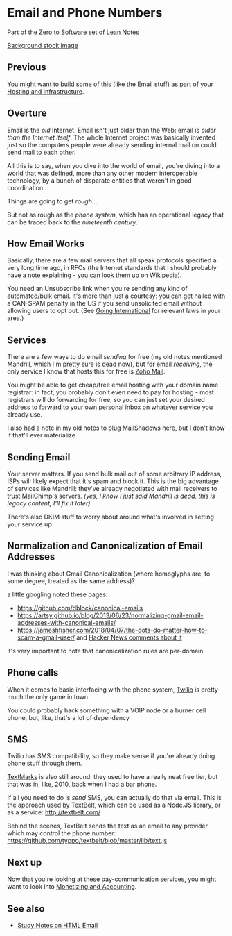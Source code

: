 # Email and Phone Numbers

Part of the [Zero to Software](852d9a19-6801-4236-8cfa-3eab81aeec3c.md) set of [Lean Notes](f00c3d23-8848-4bb4-8d7a-d009f7344374.md)

[Background stock image](https://trello-backgrounds.s3.amazonaws.com/51901b73c30c061842001c4b/054d5f48335664306ad28d0403f1f9f8/Email-network.jpg)

## Previous

You might want to build some of this (like the Email stuff) as part of your [Hosting and Infrastructure](8c7d6fd3-5be6-4a00-bb9a-a8dd150ff7fe.md).

## Overture

Email is the *old* Internet. Email isn't just older than the Web: email is *older than the Internet itself*. The whole Internet project was basically invented just so the computers people were already sending internal mail on could send mail to each other.

All this is to say, when you dive into the world of email, you're diving into a world that was defined, more than any other modern interoperable technology, by a bunch of disparate entities that weren't in good coordination.

Things are going to get *rough*...

But not as rough as the *phone system*, which has an operational legacy that can be traced back to the *nineteenth century*.

## How Email Works

Basically, there are a few mail servers that all speak protocols specified a very long time ago, in RFCs (the Internet standards that I should probably have a note explaining - you can look them up on Wikipedia).

You need an Unsubscribe link when you're sending any kind of automated/bulk email. It's more than just a courtesy: you can get nailed with a CAN-SPAM penalty in the US if you send unsolicited email without allowing users to opt out. (See [Going International](0e96afd2-54f3-4427-9b61-0d160d9beb26.md) for relevant laws in your area.)

## Services

There are a few ways to do email *sending* for free (my old notes mentioned Mandrill, which I'm pretty sure is dead now), but for email *receiving*, the only service I know that hosts this for free is [Zoho Mail](https://www.zoho.com/mail/).

You might be able to get cheap/free email hosting with your domain name registrar: in fact, you probably don't even need to pay for hosting - most registrars will do forwarding for free, so you can just set your desired address to forward to your own personal inbox on whatever service you already use.

I also had a note in my old notes to plug [MailShadows](8771b79e-068a-4e42-adc0-12ec61aecb77.md) here, but I don't know if that'll ever materialize

## Sending Email

Your server matters. If you send bulk mail out of some arbitrary IP address, ISPs will likely expect that it's spam and block it. This is the big advantage of services like Mandrill: they've already negotiated with mail receivers to trust MailChimp's servers. *(yes, I know I just said Mandrill is dead, this is legacy content, I'll fix it later)*

There's also DKIM stuff to worry about around what's involved in setting your service up.

## Normalization and Canonicalization of Email Addresses

I was thinking about Gmail Canonicalization (where homoglyphs are, to some degree, treated as the same address)?

a little googling noted these pages:

- https://github.com/dblock/canonical-emails
- https://artsy.github.io/blog/2013/06/23/normalizing-gmail-email-addresses-with-canonical-emails/
- https://jameshfisher.com/2018/04/07/the-dots-do-matter-how-to-scam-a-gmail-user/ and [Hacker News comments about it](https://news.ycombinator.com/item?id=16781959)

it's very important to note that canonicalization rules are per-domain

## Phone calls

When it comes to basic interfacing with the phone system, [Twilio](https://www.twilio.com/) is pretty much the only game in town.

You could probably hack something with a VOIP node or a burner cell phone, but, like, that's a lot of dependency

## SMS

Twilio has SMS compatibility, so they make sense if you're already doing phone stuff through them.

[TextMarks](https://www.textmarks.com/) is also still around: they used to have a really neat free tier, but that was in, like, 2010, back when I had a bar phone.

If all you need to do is *send* SMS, you can actually do that via email. This is the approach used by TextBelt, which can be used as a Node.JS library, or as a service: http://textbelt.com/

Behind the scenes, TextBelt sends the text as an email to any provider which may control the phone number: https://github.com/typpo/textbelt/blob/master/lib/text.js

## Next up

Now that you're looking at these pay-communication services, you might want to look into [Monetizing and Accounting](65aeb9ab-6e50-494b-87c2-82a1d6c122b2.md).

## See also

- [Study Notes on HTML Email](d30a8fbd-034e-4292-acdc-60218cc19e7e.md)
